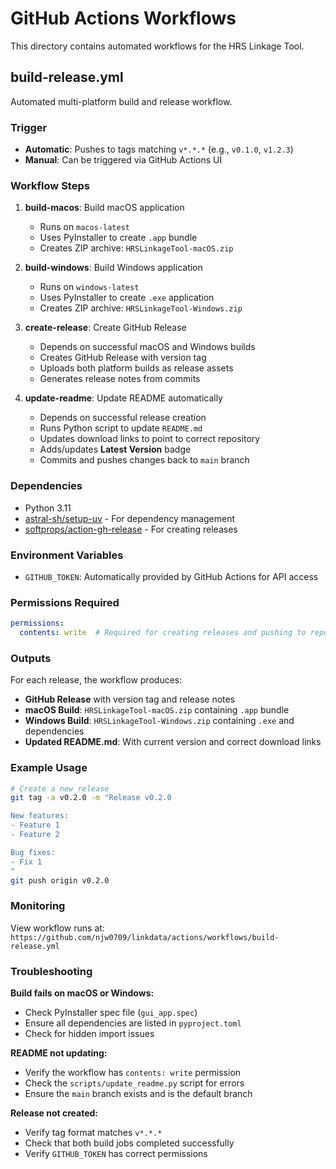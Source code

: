 # GitHub Actions Workflows

This directory contains automated workflows for the HRS Linkage Tool.

## build-release.yml

Automated multi-platform build and release workflow.

### Trigger

- **Automatic**: Pushes to tags matching `v*.*.*` (e.g., `v0.1.0`, `v1.2.3`)
- **Manual**: Can be triggered via GitHub Actions UI

### Workflow Steps

1. **build-macos**: Build macOS application
   - Runs on `macos-latest`
   - Uses PyInstaller to create `.app` bundle
   - Creates ZIP archive: `HRSLinkageTool-macOS.zip`

2. **build-windows**: Build Windows application
   - Runs on `windows-latest`
   - Uses PyInstaller to create `.exe` application
   - Creates ZIP archive: `HRSLinkageTool-Windows.zip`

3. **create-release**: Create GitHub Release
   - Depends on successful macOS and Windows builds
   - Creates GitHub Release with version tag
   - Uploads both platform builds as release assets
   - Generates release notes from commits

4. **update-readme**: Update README automatically
   - Depends on successful release creation
   - Runs Python script to update `README.md`
   - Updates download links to point to correct repository
   - Adds/updates **Latest Version** badge
   - Commits and pushes changes back to `main` branch

### Dependencies

- Python 3.11
- [astral-sh/setup-uv](https://github.com/astral-sh/setup-uv) - For dependency management
- [softprops/action-gh-release](https://github.com/softprops/action-gh-release) - For creating releases

### Environment Variables

- `GITHUB_TOKEN`: Automatically provided by GitHub Actions for API access

### Permissions Required

```yaml
permissions:
  contents: write  # Required for creating releases and pushing to repository
```

### Outputs

For each release, the workflow produces:
- **GitHub Release** with version tag and release notes
- **macOS Build**: `HRSLinkageTool-macOS.zip` containing `.app` bundle
- **Windows Build**: `HRSLinkageTool-Windows.zip` containing `.exe` and dependencies
- **Updated README.md**: With current version and correct download links

### Example Usage

```bash
# Create a new release
git tag -a v0.2.0 -m "Release v0.2.0

New features:
- Feature 1
- Feature 2

Bug fixes:
- Fix 1
"
git push origin v0.2.0
```

### Monitoring

View workflow runs at:
`https://github.com/njw0709/linkdata/actions/workflows/build-release.yml`

### Troubleshooting

**Build fails on macOS or Windows:**
- Check PyInstaller spec file (`gui_app.spec`)
- Ensure all dependencies are listed in `pyproject.toml`
- Check for hidden import issues

**README not updating:**
- Verify the workflow has `contents: write` permission
- Check the `scripts/update_readme.py` script for errors
- Ensure the `main` branch exists and is the default branch

**Release not created:**
- Verify tag format matches `v*.*.*`
- Check that both build jobs completed successfully
- Verify `GITHUB_TOKEN` has correct permissions

